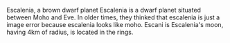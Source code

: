Escalenia, a brown dwarf planet
Escalenia is a dwarf planet situated between Moho and Eve. In older times, they thinked that escalenia is just a image error because escalenia looks like moho.
Escani is Escalenia's moon, having 4km of radius, is located in the rings.
